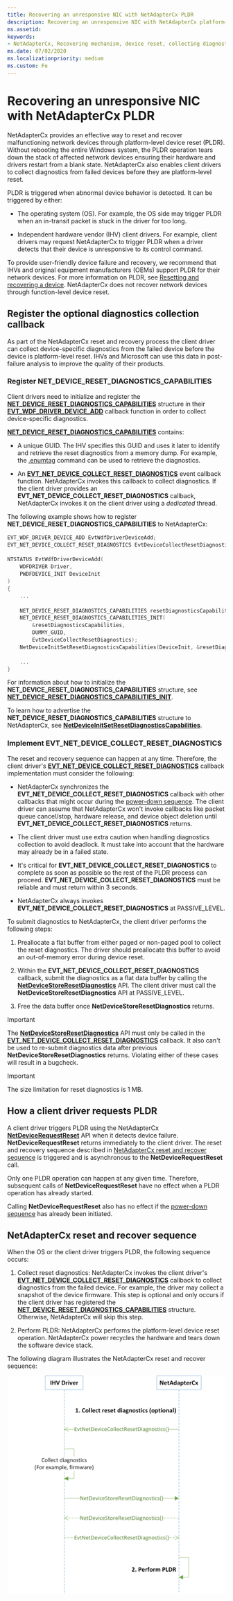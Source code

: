 ```yaml
---
title: Recovering an unresponsive NIC with NetAdapterCx PLDR
description: Recovering an unresponsive NIC with NetAdapterCx platform-level device reset (PLDR)
ms.assetid:
keywords:
- NetAdapterCx, Recovering mechanism, device reset, collecting diagnostics, PLDR
ms.date: 07/02/2020
ms.localizationpriority: medium
ms.custom: Fe
---
```


# Recovering an unresponsive NIC with NetAdapterCx PLDR

NetAdapterCx provides an effective way to reset and recover malfunctioning network devices through platform-level device reset (PLDR). Without rebooting the entire Windows system, the PLDR operation tears down the stack of affected network devices ensuring their hardware and drivers restart from a blank state. NetAdapterCx also enables client drivers to collect diagnostics from failed devices before they are platform-level reset.

PLDR is triggered when abnormal device behavior is detected. It can be triggered by either:

* The operating system (OS). For example, the OS side may trigger PLDR when an in-transit packet is stuck in the driver for too long.

* Independent hardware vendor (IHV) client drivers. For example, client drivers may request NetAdapterCx to trigger PLDR when a driver detects that their device is unresponsive to its control command.

To provide user-friendly device failure and recovery, we recommend that IHVs and original equipment manufacturers (OEMs) support PLDR for their network devices. For more information on PLDR, see [Resetting and recovering a device](../kernel/resetting-and-recovering-a-device.md).
NetAdapterCx does not recover network devices through function-level device reset.

## Register the optional diagnostics collection callback

As part of the NetAdapterCx reset and recovery process the client driver can collect device-specific diagnostics from the failed device before the device is platform-level reset. IHVs and Microsoft can use this data in post-failure analysis to improve the quality of their products.

### Register NET_DEVICE_RESET_DIAGNOSTICS_CAPABILITIES

Client drivers need to initialize and register the [**NET_DEVICE_RESET_DIAGNOSTICS_CAPABILITIES**](/windows-hardware/drivers/ddi/netdevice/ns-netdevice-net_device_reset_diagnostics_capabilities) structure in their [**EVT_WDF_DRIVER_DEVICE_ADD**](/windows-hardware/drivers/ddi/wdfdriver/nc-wdfdriver-evt_wdf_driver_device_add) callback function in order to collect device-specific diagnostics.

[**NET_DEVICE_RESET_DIAGNOSTICS_CAPABILITIES**](/windows-hardware/drivers/ddi/netdevice/ns-netdevice-net_device_reset_diagnostics_capabilities) contains:

* A unique GUID. The IHV specifies this GUID and uses it later to identify and retrieve the reset diagnostics from a memory dump. For example, the [.enumtag](../debugger/-enumtag--enumerate-secondary-callback-data-.md) command can be used to retrieve the diagnostics.

* An [**EVT_NET_DEVICE_COLLECT_RESET_DIAGNOSTICS**](/windows-hardware/drivers/ddi/netdevice/nc-netdevice-evt_net_device_collect_reset_diagnostics) event callback function. NetAdapterCx invokes this callback to collect diagnostics. If the client driver provides an **EVT_NET_DEVICE_COLLECT_RESET_DIAGNOSTICS** callback, NetAdapterCx invokes it on the client driver using a *dedicated* thread.

The following example shows how to register **NET_DEVICE_RESET_DIAGNOSTICS_CAPABILITIES** to NetAdapterCx:

```cpp
EVT_WDF_DRIVER_DEVICE_ADD EvtWdfDriverDeviceAdd;
EVT_NET_DEVICE_COLLECT_RESET_DIAGNOSTICS EvtDeviceCollectResetDiagnostics;

NTSTATUS EvtWdfDriverDeviceAdd(
    WDFDRIVER Driver,
    PWDFDEVICE_INIT DeviceInit
)
{
    ...

    NET_DEVICE_RESET_DIAGNOSTICS_CAPABILITIES resetDiagnosticsCapabilities;
    NET_DEVICE_RESET_DIAGNOSTICS_CAPABILITIES_INIT(
        &resetDiagnosticsCapabilities,
        DUMMY_GUID,
        EvtDeviceCollectResetDiagnostics);
    NetDeviceInitSetResetDiagnosticsCapabilities(DeviceInit, &resetDiagnosticsCapabilities);

    ...
}
```

For information about how to initialize the **NET_DEVICE_RESET_DIAGNOSTICS_CAPABILITIES** structure, see [**NET_DEVICE_RESET_DIAGNOSTICS_CAPABILITIES_INIT**](/windows-hardware/drivers/ddi/nf-netdevice-net_device_reset_diagnostics_capabilities_init).

To learn how to advertise the **NET_DEVICE_RESET_DIAGNOSTICS_CAPABILITIES** structure to NetAdapterCx, see [**NetDeviceInitSetResetDiagnosticsCapabilities**](/windows-hardware/drivers/ddi/nf-netdevice-netdeviceinitsetresetdiagnosticscapabilities).

### Implement EVT_NET_DEVICE_COLLECT_RESET_DIAGNOSTICS

The reset and recovery sequence can happen at any time. Therefore, the client driver's [**EVT_NET_DEVICE_COLLECT_RESET_DIAGNOSTICS**](/windows-hardware/drivers/ddi/netdevice/nc-netdevice-evt_net_device_collect_reset_diagnostics) callback implementation must consider the following:

* NetAdapterCx synchronizes the **EVT_NET_DEVICE_COLLECT_RESET_DIAGNOSTICS** callback with other callbacks that might occur during the [power-down sequence](power-down-sequence-for-a-netadaptercx-client-driver.md). The client driver can assume that NetAdapterCx won't invoke callbacks like packet queue cancel/stop, hardware release, and device object deletion until **EVT_NET_DEVICE_COLLECT_RESET_DIAGNOSTICS** returns.

* The client driver must use extra caution when handling diagnostics collection to avoid deadlock. It must take into account that the hardware may already be in a failed state.

* It's critical for **EVT_NET_DEVICE_COLLECT_RESET_DIAGNOSTICS** to complete as soon as possible so the rest of the PLDR process can proceed. **EVT_NET_DEVICE_COLLECT_RESET_DIAGNOSTICS** must be reliable and must return within 3 seconds.

* NetAdapterCx always invokes **EVT_NET_DEVICE_COLLECT_RESET_DIAGNOSTICS** at PASSIVE_LEVEL.

To submit diagnostics to NetAdapterCx, the client driver performs the following steps:

1. Preallocate a flat buffer from either paged or non-paged pool to collect the reset diagnostics. The driver should preallocate this buffer to avoid an out-of-memory error during device reset.

2. Within the **EVT_NET_DEVICE_COLLECT_RESET_DIAGNOSTICS** callback, submit the diagnostics as a flat data buffer by calling the [**NetDeviceStoreResetDiagnostics**](/windows-hardware/drivers/ddi/nf-netdevice-netdevicestoreresetdiagnostics) API. The client driver must call the **NetDeviceStoreResetDiagnostics** API at PASSIVE_LEVEL.

3. Free the data buffer once **NetDeviceStoreResetDiagnostics** returns.

> [!IMPORTANT]
> The [**NetDeviceStoreResetDiagnostics**](/windows-hardware/drivers/ddi/nf-netdevice-netdevicestoreresetdiagnostics) API must only be called in the [**EVT_NET_DEVICE_COLLECT_RESET_DIAGNOSTICS**](/windows-hardware/drivers/ddi/netdevice/nc-netdevice-evt_net_device_collect_reset_diagnostics) callback.
> It also can't be used to re-submit diagnostics data after previous **NetDeviceStoreResetDiagnostics** returns.
> Violating either of these cases will result in a bugcheck.

> [!IMPORTANT]
> The size limitation for reset diagnostics is 1 MB.

## How a client driver requests PLDR

A client driver triggers PLDR using the NetAdapterCx [**NetDeviceRequestReset**](/windows-hardware/drivers/ddi/nf-netdevice-netdevicerequestreset.md) API when it detects device failure. **NetDeviceRequestReset** returns immediately to the client driver.
The reset and recovery sequence described in [NetAdapterCx reset and recover sequence](#netadaptercx-reset-and-recover-sequence) is triggered and is asynchronous to the **NetDeviceRequestReset** call.

Only one PLDR operation can happen at any given time. Therefore, subsequent calls of **NetDeviceRequestReset** have no effect when a PLDR operation has already started.

Calling **NetDeviceRequestReset** also has no effect if the [power-down sequence](power-down-sequence-for-a-netadaptercx-client-driver.md) has already been initiated.

## NetAdapterCx reset and recover sequence

When the OS or the client driver triggers PLDR, the following sequence occurs:

1. Collect reset diagnostics: NetAdapterCx invokes the client driver's [**EVT_NET_DEVICE_COLLECT_RESET_DIAGNOSTICS**](/windows-hardware/drivers/ddi/netdevice/nc-netdevice-evt_net_device_collect_reset_diagnostics) callback to collect diagnostics from the failed device. For example, the driver may collect a snapshot of the device firmware. This step is optional and only occurs if the client driver has registered the [**NET_DEVICE_RESET_DIAGNOSTICS_CAPABILITIES**](/windows-hardware/drivers/ddi/netdevice/ns-netdevice-net_device_reset_diagnostics_capabilities) structure. Otherwise, NetAdapterCx will skip this step.

2. Perform PLDR: NetAdapterCx performs the platform-level device reset operation. NetAdapterCx power recycles the hardware and tears down the software device stack.

The following diagram illustrates the NetAdapterCx reset and recover sequence:

![Illustration of the NetAdapterCx reset and recover sequence outlined above](images/pldr_flowchart.png)
